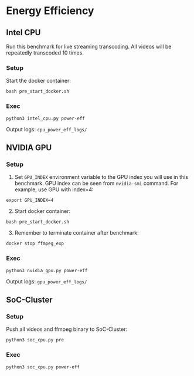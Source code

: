 # Energy Efficiency

## Intel CPU

Run this benchmark for live streaming transcoding.
All videos will be repeatedly transcoded 10 times.

### Setup

Start the docker container:

```
bash pre_start_docker.sh
```

### Exec

```
python3 intel_cpu.py power-eff
```

Output logs: `cpu_power_eff_logs/`

## NVIDIA GPU

### Setup

1. Set `GPU_INDEX` environment variable to the GPU index you will use in this benchmark.
GPU index can be seen from `nvidia-smi` command. For example, use GPU with index=4:

```
export GPU_INDEX=4
```

2. Start docker container:

```
bash pre_start_docker.sh
```

3. Remember to terminate container after benchmark:

```
docker stop ffmpeg_exp
```

### Exec

```
python3 nvidia_gpu.py power-eff
```

Output logs: `gpu_power_eff_logs/`

## SoC-Cluster

### Setup

Push all videos and ffmpeg binary to SoC-Cluster:

```
python3 soc_cpu.py pre
```

### Exec

```
python3 soc_cpu.py power-eff
```